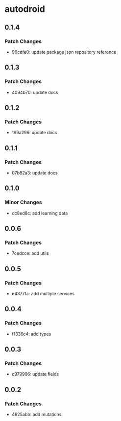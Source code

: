 # autodroid

## 0.1.4

### Patch Changes

- 96cdfe0: update package json repository reference

## 0.1.3

### Patch Changes

- 4094b70: update docs

## 0.1.2

### Patch Changes

- 196a296: update docs

## 0.1.1

### Patch Changes

- 07b82a3: update docs

## 0.1.0

### Minor Changes

- dc8ed8c: add learning data

## 0.0.6

### Patch Changes

- 7cedcce: add utils

## 0.0.5

### Patch Changes

- e4377fa: add multiple services

## 0.0.4

### Patch Changes

- f1336c4: add types

## 0.0.3

### Patch Changes

- c979906: update fields

## 0.0.2

### Patch Changes

- 4625abb: add mutations
